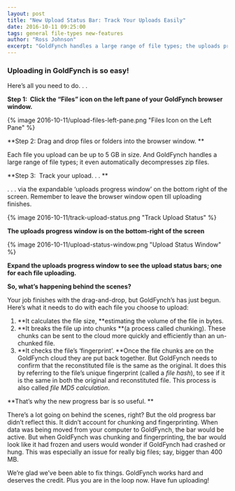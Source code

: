 ```yaml
---
layout: post
title: "New Upload Status Bar: Track Your Uploads Easily"
date: 2016-10-11 09:25:00
tags: general file-types new-features
author: "Ross Johnson"
excerpt: "GoldFynch handles a large range of file types; the uploads progress window shows the upload status of files sent to GoldFynch."
---
```


### Uploading in GoldFynch is so easy!

Here’s all you need to do. . .

**Step 1:  Click the “Files” icon on the left pane of your GoldFynch browser window.**

{% image 2016-10-11/upload-files-left-pane.png "Files Icon on the Left Pane" %}

**Step 2: Drag and drop files or folders into the browser window. **

Each file you upload can be up to 5 GB in size. And GoldFynch handles a large range of file types; it even automatically decompresses zip files. 

**Step 3:  Track your upload. . . **

. . . via the expandable ‘uploads progress window’ on the bottom right of the screen. Remember to leave the browser window open till uploading finishes. 

{% image 2016-10-11/track-upload-status.png "Track Upload Status" %}

**The uploads progress window is on the bottom-right of the screen**

{% image 2016-10-11/upload-status-window.png "Upload Status Window" %}

**Expand the uploads progress window to see the upload status bars; one for each file uploading.**


**So, what’s happening behind the scenes?**

Your job finishes with the drag-and-drop, but GoldFynch’s has just begun. Here’s what it needs to do with each file you choose to upload:

1. **It calculates the file size, **estimating the volume of the file in bytes.
2. **It breaks the file up into chunks **(a process called chunking). These chunks can be sent to the cloud more quickly and efficiently than an un-chunked file.
3. **It checks the file’s ‘fingerprint’. **Once the file chunks are on the GoldFynch cloud they are put back together. But GoldFynch needs to confirm that the reconstituted file is the same as the original. It does this by referring to the file’s unique fingerprint (called a _file hash_), to see if it is the same in both the original and reconstituted file. This process is also called _file MD5 calculation_.  


**That’s why the new progress bar is so useful. **

There’s a lot going on behind the scenes, right? But the old progress bar didn’t reflect this. It didn’t account for chunking and fingerprinting. When data was being moved from your computer to GoldFynch, the bar would be active. But when GoldFynch was chunking and fingerprinting, the bar would look like it had frozen and users would wonder if GoldFynch had crashed or hung. This was especially an issue for really big files; say, bigger than 400 MB.

We’re glad we’ve been able to fix things. GoldFynch works hard and deserves the credit. Plus you are in the loop now. Have fun uploading! 


